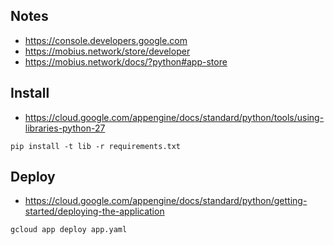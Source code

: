 Notes
--------
* https://console.developers.google.com
* https://mobius.network/store/developer
* https://mobius.network/docs/?python#app-store

Install
--------
* https://cloud.google.com/appengine/docs/standard/python/tools/using-libraries-python-27
```
pip install -t lib -r requirements.txt
```

Deploy
--------
* https://cloud.google.com/appengine/docs/standard/python/getting-started/deploying-the-application
```
gcloud app deploy app.yaml
```

